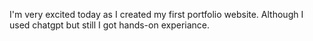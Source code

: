 I'm very excited today as I created my first portfolio website. Although I used chatgpt but still I got hands-on experiance.
